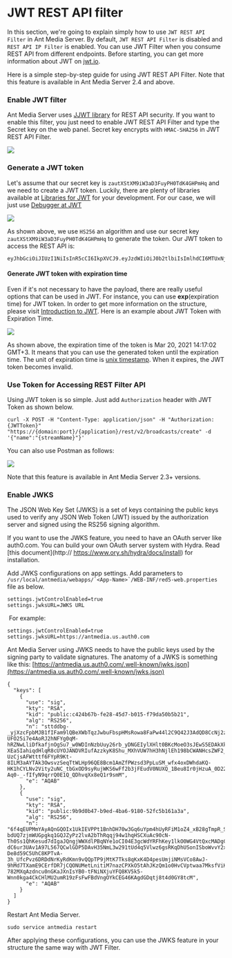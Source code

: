 # JWT REST API filter

In this section, we're going to explain simply how to use ```JWT REST API Filter``` in Ant Media Server. By default, ```JWT REST API Filter``` is disabled and ```REST API IP Filter``` is enabled. You can use JWT Filter when you consume REST API from different endpoints. Before starting, you can get more information about JWT on [jwt.io](https://jwt.io/). 

Here is a simple step-by-step guide for using JWT REST API Filter. Note that this feature is available in Ant Media Server 2.4 and above.

### Enable JWT filter

Ant Media Server uses [JJWT library](https://github.com/jwtk/jjwt) for REST API security. If you want to enable this filter, you just need to enable JWT REST API Filter and type the Secret key on the web panel. Secret key encrypts with ```HMAC-SHA256``` in JWT REST API Filter.

![](@site/static/img/jwt-filter-enable.png)

### Generate a JWT token

Let's assume that our secret key is ```zautXStXM9iW3aD3FuyPH0TdK4GHPmHq``` and we need to create a JWT token. Luckily, there are plenty of libraries available at [Libraries for JWT](https://jwt.io/#libraries-io) for your development. For our case, we will just use [Debugger at JWT](https://jwt.io/#debugger-io)

![](@site/static/img/generate_jwt_token.png)

As shown above, we use ```HS256``` an algorithm and use our secret key ```zautXStXM9iW3aD3FuyPH0TdK4GHPmHq``` to generate the token. Our JWT token to access the REST API is:

    eyJhbGciOiJIUzI1NiIsInR5cCI6IkpXVCJ9.eyJzdWIiOiJ0b2tlbiIsImlhdCI6MTUxNjIzOTAyMn0.OESIxgNsnD_JwByKTXcrw9Ov4GaOUZw66QxMfmudhKQ

#### Generate JWT token with expiration time

Even if it's not necessary to have the payload, there are really useful options that can be used in JWT. For instance, you can use **exp**(expiration time) for JWT token. In order to get more information on the structure, please visit [Introduction to JWT](https://jwt.io/introduction). Here is an example about JWT Token with Expiration Time.

![](@site/static/img/generate-jwt-expire-time.png)

As shown above, the expiration time of the token is Mar 20, 2021 14:17:02 GMT+3. It means that you can use the generated token until the expiration time. The unit of expiration time is [unix timestamp](https://www.unixtimestamp.com/). When it expires, the JWT token becomes invalid.

### Use Token for Accessing REST Filter API

Using JWT token is so simple. Just add ```Authorization``` header with JWT Token as shown below.

    curl -X POST -H "Content-Type: application/json" -H "Authorization: {JWTToken}" "https://{domain:port}/{application}/rest/v2/broadcasts/create" -d '{"name":"{streamName}"}'

You can also use Postman as follows:

![](@site/static/img/use_jwt_token_with_postman.png)

Note that this feature is available in Ant Media Server 2.3+ versions.

### **Enable JWKS**

The JSON Web Key Set (JWKS) is a set of keys containing the public keys used to verify any JSON Web Token (JWT) issued by the authorization server and signed using the RS256 signing algorithm.

If you want to use the JWKS feature, you need to have an OAuth server like auth0.com. You can build your own OAuth server system with Hydra. Read [this document](http:// https://www.ory.sh/hydra/docs/install) for installation.

Add JWKS configurations on app settings. Add parameters to ```/usr/local/antmedia/webapps/`<App-Name>`/WEB-INF/red5-web.properties``` file as below.

    settings.jwtControlEnabled=true
    settings.jwksURL=JWKS URL

 For example:

    settings.jwtControlEnabled=true
    settings.jwksURL=https://antmedia.us.auth0.com

Ant Media Server using JWKS needs to have the public keys used by the signing party to validate signatures. The anatomy of a JWKS is something like this: [https://antmedia.us.auth0.com/.well-known/jwks.json](https://antmedia.us.auth0.com/.well-known/jwks.json)

    {
      "keys": [
        {
          "use": "sig",
          "kty": "RSA",
          "kid": "public:c424b67b-fe28-45d7-b015-f79da50b5b21",
          "alg": "RS256",
          "n": "sttddbg-_yjXzcFpbMJB1fIFam9lQBeXWbTqzJwbuFbspHMsRowa8FaPw44l2C9Q42J3AdQD8CcNj2z7byCTSC5gaDAY30xvZoi5WDWkSjHblMPBUT2cDtw9bIZ6FocRp46KaKzeoVDv3a0EBg5cdAdrefawfZoruPZCLmyLqXZmBM8RbpYLChb-UFO25i7e4AoRJ2hNFYg0qM-hRZNwLliDfkafjnOgSu7_w0WDInNzbUuy26rb_yDNGEIylXHlt0BKcMoeO3sJEwS5EDAkXkvz_7zQ6lgDQ4OLihC4QDwkp7dV2iQxvd7D-XEaSIahiqdHlqR8cUYOJANDVRIufAzzkyK8Shu_MXhVUW7hH3hNjlEh198bCWANHcsZWF2_V78Rl-UzCjsAFWtttf6FYpR9Kt-8ILM3aAYTAk3OwsvzSeqTtWLHp96QE8Bcm1AmZfPWzsd3PpLuSM_wfx4oxDWhdaKQ-HK1hCYLNv2Vity2uNC_tbGxOD9syRujWKS6wFf2b3jFEudV0NUXQ_1Beu8Ir0jHzuA_0D22wgiaSJ9svfpJ7XyoD6fxyHSyhpMsXIDLmnwOPKmD67MFQ7Bv_9H91KZmr34oeh6PVWEwb4wUAkDaCebo6h0gdMoDfZTq9Gn5S-Aq0-_-fIfyN9qrrQ0E1Q_QDhvqXx8eQ1r9smM",
          "e": "AQAB"
        },
        {
          "use": "sig",
          "kty": "RSA",
          "kid": "public:9b9d0b47-b9ed-4ba6-9180-52fc5b161a3a",
          "alg": "RS256",
          "n": "6f4qEUPMmYAyAQnGQOIx1UkIEVPPt1BnhDH70w3Gq6uYpm4hUyRFiM1oZ4_xB28gTmpR_SJZL31E_yZTLKPwKKsCDyF6YGhFtcyifhsLJc45GW4G4poX8Y34EIYlT63G9vutwNwzistWZZqBm52e-bdUQ7zjmWUGpgkq1GQJZyPz2lvA2bThRqqj94w1hqHSCXuAc90cN-Th0Ss1QhKesud7dIgaJQngjWWXdlPBqNYe1oCI04E3gcWdYRFhKey1lkO0WG4VtQxcMADgCrhFVgicpdYyNVqim7Tf31Is_bcQcbFdmumwxWewT-dC6ur3UAv1A97L567QCwlGDP5DAvH35NmL3w291tUd4q5Vlwz6gsRKqDhUSonISboWvvY2x_ndH1oE2hXYin4WL3SyCyp-De8d59C5UhC8KPTvA-3h_UfcPvz6DRDdNrKyRdKmn9vQQpTP9jMtK7Tks8qKxK4D4pesUmjiNMsVCo8AwJ-9hMd7TXamE9CErfDR7jCQONUMetLnitiM7nazCPXkO5tAhJKzQm1o0HvCVptwaa7MksfViK5YPMcCYc9bD1Uujo-782MXqAzdncu0nGKaJXnIsYB0-tFNiNXjuYFQ8KV5k5-Wnn0kga4CkCHlMU2umR19zFsFwFBdVngOYkCEG46KAgdGDqtj8t4d0GY8tcM",
          "e": "AQAB"
        }
      ]
    }

Restart Ant Media Server.

    sudo service antmedia restart

After applying these configurations, you can use the JWKS feature in your structure the same way with JWT Filter.
